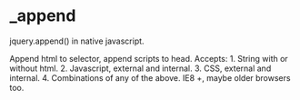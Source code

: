 _append
=======

jquery.append() in native javascript.

Append html to selector, append scripts to head.
  Accepts:
    1. String with or without html.
    2. Javascript, external and internal.
    3. CSS, external and internal.
    4. Combinations of any of the above.
  IE8 +, maybe older browsers too.
